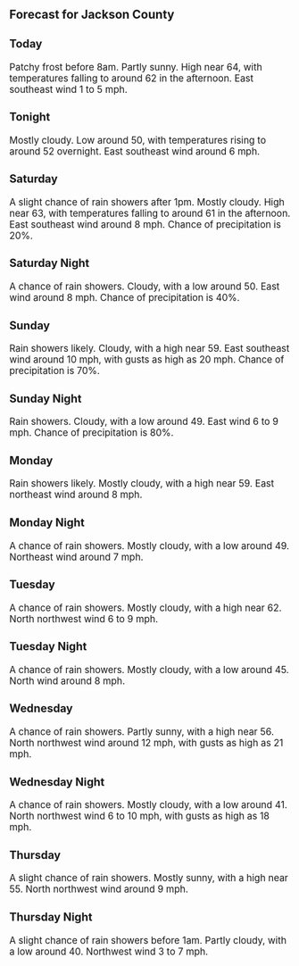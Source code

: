 <div>
   <h2>Forecast for Jackson County</h2>
   <p>
      <div style="font-size:120%">
         <h3>Today</h3>Patchy frost before 8am. Partly sunny. High near 64, with temperatures falling to around 62 in the afternoon. East southeast
         wind 1 to 5 mph.<br></div>
   </p>
   <p>
      <div style="font-size:120%">
         <h3>Tonight</h3>Mostly cloudy. Low around 50, with temperatures rising to around 52 overnight. East southeast wind around 6 mph.<br></div>
   </p>
   <p>
      <div style="font-size:120%">
         <h3>Saturday</h3>A slight chance of rain showers after 1pm. Mostly cloudy. High near 63, with temperatures falling to around 61 in the afternoon.
         East southeast wind around 8 mph. Chance of precipitation is 20%.<br></div>
   </p>
   <p>
      <div style="font-size:120%">
         <h3>Saturday Night</h3>A chance of rain showers. Cloudy, with a low around 50. East wind around 8 mph. Chance of precipitation is 40%.<br></div>
   </p>
   <p>
      <div style="font-size:120%">
         <h3>Sunday</h3>Rain showers likely. Cloudy, with a high near 59. East southeast wind around 10 mph, with gusts as high as 20 mph. Chance
         of precipitation is 70%.<br></div>
   </p>
   <p>
      <div style="font-size:120%">
         <h3>Sunday Night</h3>Rain showers. Cloudy, with a low around 49. East wind 6 to 9 mph. Chance of precipitation is 80%.<br></div>
   </p>
   <p>
      <div style="font-size:120%">
         <h3>Monday</h3>Rain showers likely. Mostly cloudy, with a high near 59. East northeast wind around 8 mph.<br></div>
   </p>
   <p>
      <div style="font-size:120%">
         <h3>Monday Night</h3>A chance of rain showers. Mostly cloudy, with a low around 49. Northeast wind around 7 mph.<br></div>
   </p>
   <p>
      <div style="font-size:120%">
         <h3>Tuesday</h3>A chance of rain showers. Mostly cloudy, with a high near 62. North northwest wind 6 to 9 mph.<br></div>
   </p>
   <p>
      <div style="font-size:120%">
         <h3>Tuesday Night</h3>A chance of rain showers. Mostly cloudy, with a low around 45. North wind around 8 mph.<br></div>
   </p>
   <p>
      <div style="font-size:120%">
         <h3>Wednesday</h3>A chance of rain showers. Partly sunny, with a high near 56. North northwest wind around 12 mph, with gusts as high as 21
         mph.<br></div>
   </p>
   <p>
      <div style="font-size:120%">
         <h3>Wednesday Night</h3>A chance of rain showers. Mostly cloudy, with a low around 41. North northwest wind 6 to 10 mph, with gusts as high as 18
         mph.<br></div>
   </p>
   <p>
      <div style="font-size:120%">
         <h3>Thursday</h3>A slight chance of rain showers. Mostly sunny, with a high near 55. North northwest wind around 9 mph.<br></div>
   </p>
   <p>
      <div style="font-size:120%">
         <h3>Thursday Night</h3>A slight chance of rain showers before 1am. Partly cloudy, with a low around 40. Northwest wind 3 to 7 mph.<br></div>
   </p>
</div>